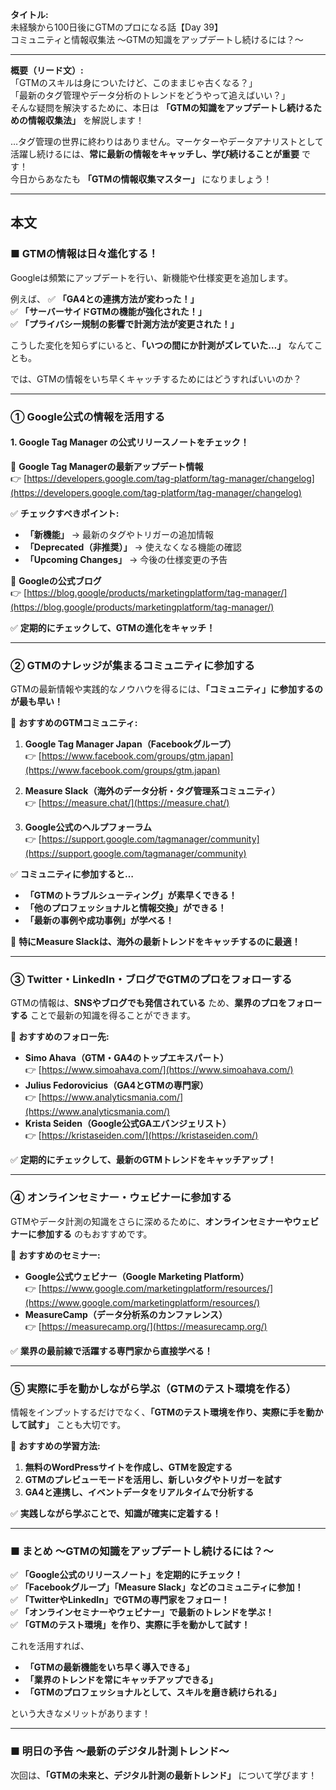 **タイトル:**  
未経験から100日後にGTMのプロになる話【Day 39】  
コミュニティと情報収集法 〜GTMの知識をアップデートし続けるには？〜

---

**概要（リード文）:**  
「GTMのスキルは身についたけど、このままじゃ古くなる？」  
「最新のタグ管理やデータ分析のトレンドをどうやって追えばいい？」  
そんな疑問を解決するために、本日は **「GTMの知識をアップデートし続けるための情報収集法」** を解説します！

…タグ管理の世界に終わりはありません。マーケターやデータアナリストとして活躍し続けるには、**常に最新の情報をキャッチし、学び続けることが重要** です！  
今日からあなたも **「GTMの情報収集マスター」** になりましょう！

---

## **本文**

### ■ GTMの情報は日々進化する！

Googleは頻繁にアップデートを行い、新機能や仕様変更を追加します。

例えば、
✅ **「GA4との連携方法が変わった！」**  
✅ **「サーバーサイドGTMの機能が強化された！」**  
✅ **「プライバシー規制の影響で計測方法が変更された！」**  

こうした変化を知らずにいると、**「いつの間にか計測がズレていた…」** なんてことも。

では、GTMの情報をいち早くキャッチするためにはどうすればいいのか？

---

### **① Google公式の情報を活用する**

#### **1. Google Tag Manager の公式リリースノートをチェック！**

📌 **Google Tag Managerの最新アップデート情報**  
👉 [https://developers.google.com/tag-platform/tag-manager/changelog](https://developers.google.com/tag-platform/tag-manager/changelog)

✅ **チェックすべきポイント:**
- **「新機能」** → 最新のタグやトリガーの追加情報
- **「Deprecated（非推奨）」** → 使えなくなる機能の確認
- **「Upcoming Changes」** → 今後の仕様変更の予告

📌 **Googleの公式ブログ**  
👉 [https://blog.google/products/marketingplatform/tag-manager/](https://blog.google/products/marketingplatform/tag-manager/)

✅ **定期的にチェックして、GTMの進化をキャッチ！**

---

### **② GTMのナレッジが集まるコミュニティに参加する**

GTMの最新情報や実践的なノウハウを得るには、**「コミュニティ」に参加するのが最も早い！**

📌 **おすすめのGTMコミュニティ:**
1. **Google Tag Manager Japan（Facebookグループ）**  
👉 [https://www.facebook.com/groups/gtm.japan](https://www.facebook.com/groups/gtm.japan)

2. **Measure Slack（海外のデータ分析・タグ管理系コミュニティ）**  
👉 [https://measure.chat/](https://measure.chat/)

3. **Google公式のヘルプフォーラム**  
👉 [https://support.google.com/tagmanager/community](https://support.google.com/tagmanager/community)

✅ **コミュニティに参加すると…**
- **「GTMのトラブルシューティング」が素早くできる！**
- **「他のプロフェッショナルと情報交換」ができる！**
- **「最新の事例や成功事例」が学べる！**

🔹 **特にMeasure Slackは、海外の最新トレンドをキャッチするのに最適！**

---

### **③ Twitter・LinkedIn・ブログでGTMのプロをフォローする**

GTMの情報は、**SNSやブログでも発信されている** ため、**業界のプロをフォローする** ことで最新の知識を得ることができます。

📌 **おすすめのフォロー先:**
- **Simo Ahava（GTM・GA4のトップエキスパート）**  
👉 [https://www.simoahava.com/](https://www.simoahava.com/)
- **Julius Fedorovicius（GA4とGTMの専門家）**  
👉 [https://www.analyticsmania.com/](https://www.analyticsmania.com/)
- **Krista Seiden（Google公式GAエバンジェリスト）**  
👉 [https://kristaseiden.com/](https://kristaseiden.com/)

✅ **定期的にチェックして、最新のGTMトレンドをキャッチアップ！**

---

### **④ オンラインセミナー・ウェビナーに参加する**

GTMやデータ計測の知識をさらに深めるために、**オンラインセミナーやウェビナーに参加する** のもおすすめです。

📌 **おすすめのセミナー:**
- **Google公式ウェビナー（Google Marketing Platform）**  
👉 [https://www.google.com/marketingplatform/resources/](https://www.google.com/marketingplatform/resources/)
- **MeasureCamp（データ分析系のカンファレンス）**  
👉 [https://measurecamp.org/](https://measurecamp.org/)

✅ **業界の最前線で活躍する専門家から直接学べる！**

---

### **⑤ 実際に手を動かしながら学ぶ（GTMのテスト環境を作る）**

情報をインプットするだけでなく、**「GTMのテスト環境を作り、実際に手を動かして試す」** ことも大切です。

📌 **おすすめの学習方法:**
1. **無料のWordPressサイトを作成し、GTMを設定する**
2. **GTMのプレビューモードを活用し、新しいタグやトリガーを試す**
3. **GA4と連携し、イベントデータをリアルタイムで分析する**

✅ **実践しながら学ぶことで、知識が確実に定着する！**

---

### **■ まとめ 〜GTMの知識をアップデートし続けるには？〜**

✅ **「Google公式のリリースノート」を定期的にチェック！**  
✅ **「Facebookグループ」「Measure Slack」などのコミュニティに参加！**  
✅ **「TwitterやLinkedIn」でGTMの専門家をフォロー！**  
✅ **「オンラインセミナーやウェビナー」で最新のトレンドを学ぶ！**  
✅ **「GTMのテスト環境」を作り、実際に手を動かして試す！**  

これを活用すれば、
- **「GTMの最新機能をいち早く導入できる」**
- **「業界のトレンドを常にキャッチアップできる」**
- **「GTMのプロフェッショナルとして、スキルを磨き続けられる」**

という大きなメリットがあります！

---

### **■ 明日の予告 〜最新のデジタル計測トレンド〜**

次回は、**「GTMの未来と、デジタル計測の最新トレンド」** について学びます！

